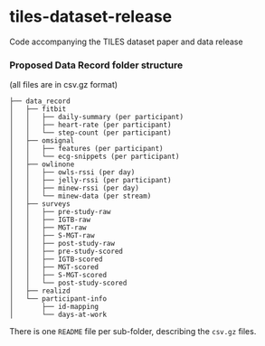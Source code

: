 # tiles-dataset-release
Code accompanying the TILES dataset paper and data release

### Proposed Data Record folder structure
(all files are in csv.gz format)

```
├── data_record
│   ├── fitbit
│   │   ├── daily-summary (per participant)
│   │   ├── heart-rate (per participant)
│   │   └── step-count (per participant)
│   ├── omsignal
│   │   ├── features (per participant)
│   │   └── ecg-snippets (per participant)
│   ├── owlinone
│   │   ├── owls-rssi (per day)
│   │   ├── jelly-rssi (per participant)
│   │   ├── minew-rssi (per day)
│   │   └── minew-data (per stream)
│   ├── surveys
│   │   ├── pre-study-raw
│   │   ├── IGTB-raw
│   │   ├── MGT-raw
│   │   ├── S-MGT-raw
│   │   ├── post-study-raw
│   │   ├── pre-study-scored
│   │   ├── IGTB-scored
│   │   ├── MGT-scored
│   │   ├── S-MGT-scored
│   │   └── post-study-scored
│   ├── realizd
│   └── participant-info
│       ├── id-mapping
│       └── days-at-work
```
There is one `README` file per sub-folder, describing the `csv.gz` files.
